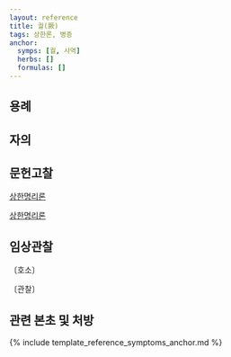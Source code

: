 ```yaml
---
layout: reference
title: 궐(厥)
tags: 상한론, 병증
anchor:
  symps: [궐, 사역]
  herbs: []
  formulas: []
---
```



## 용례



## 자의



## 문헌고찰

[상한명리론]({{site.baseurl}}{{reference/Books/Etc/상한명리론}}#궐)

[상한명리론]({{site.baseurl}}{{reference/Books/Etc/상한명리론}}#사역)


## 임상관찰



〔호소〕



〔관찰〕




## 관련 본초 및 처방


{% include template_reference_symptoms_anchor.md %}
